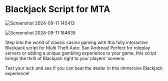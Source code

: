 # Blackjack Script for MTA

![Screenshot 2024-09-11 145413](https://github.com/user-attachments/assets/668b2aa2-2f12-40d2-b935-c1024376fc6f)

![Screenshot 2024-09-11 184635](https://github.com/user-attachments/assets/02b33ead-5db6-46b9-b06c-7d87e0959eef)


Step into the world of classic casino gaming with this fully interactive Blackjack script for Multi Theft Auto: San Andreas! Perfect for roleplay servers or adding a unique gambling experience to your game, this script brings the thrill of Blackjack right to your players' screens.

Test your luck and see if you can beat the dealer in this immersive Blackjack experience!
